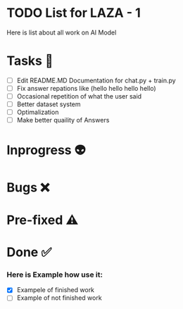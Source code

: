 # TODO List for LAZA - 1
Here is list about all work on AI Model

# Tasks 👋

- [ ]  Edit README.MD Documentation for chat.py + train.py
- [ ]  Fix answer repations like (hello hello hello hello)
- [ ]  Occasional repetition of what the user said
- [ ]  Better dataset system
- [ ]  Optimalization
- [ ]  Make better quaility of Answers

# Inprogress 👽

# Bugs ❌

# Pre-fixed ⚠️

# Done ✅


### Here is Example how use it:
- [X]  Exampele of finished work
- [ ]  Example of not finished work